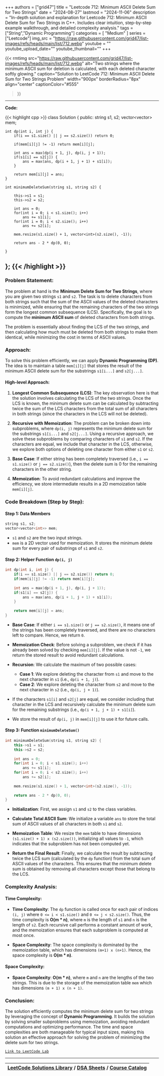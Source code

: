 
+++
authors = ["grid47"]
title = "Leetcode 712: Minimum ASCII Delete Sum for Two Strings"
date = "2024-08-27"
lastmod = "2024-11-06"
description = "In-depth solution and explanation for Leetcode 712: Minimum ASCII Delete Sum for Two Strings in C++. Includes clear intuition, step-by-step example walkthrough, and detailed complexity analysis."
tags = ["String","Dynamic Programming"]
categories = [
    "Medium"
]
series = ["Leetcode"]
img_src = "https://raw.githubusercontent.com/grid47/list-images/refs/heads/main/list/712.webp"
youtube = ""
youtube_upload_date=""
youtube_thumbnail=""
+++


{{< rmtimg 
    src="https://raw.githubusercontent.com/grid47/list-images/refs/heads/main/list/712.webp" 
    alt="Two strings where the minimum ASCII sum for deletion is calculated, with each deleted character softly glowing."
    caption="Solution to LeetCode 712: Minimum ASCII Delete Sum for Two Strings Problem"
    width="900px"
    borderRadius="8px"
    align="center" 
    captionColor="#555"
>}}
---
**Code:**

{{< highlight cpp >}}
class Solution {
public:
    string s1, s2;
    vector<vector<int>> mem;
    
    int dp(int i, int j) {
        if(i == s1.size() || j == s2.size()) return 0;
        
        if(mem[i][j] != -1) return mem[i][j];
        
        int ans = max(dp(i + 1, j), dp(i, j + 1));
        if(s1[i] == s2[j]) {
            ans = max(ans, dp(i + 1, j + 1) + s1[i]);
        }
        
        return mem[i][j] = ans;
    }
    
    int minimumDeleteSum(string s1, string s2) {
        
        this->s1 = s1;
        this->s2 = s2;
        
        int ans = 0;
        for(int i = 0; i < s1.size(); i++)
            ans += s1[i];
        for(int i = 0; i < s2.size(); i++)
            ans += s2[i];
        
        mem.resize(s1.size() + 1, vector<int>(s2.size(), -1));
        
        return ans - 2 * dp(0, 0);
        
    }
};
{{< /highlight >}}
---

### Problem Statement:
The problem at hand is the **Minimum Delete Sum for Two Strings**, where you are given two strings `s1` and `s2`. The task is to delete characters from both strings such that the sum of the ASCII values of the deleted characters is minimized, while ensuring that the remaining characters of the two strings form the longest common subsequence (LCS). Specifically, the goal is to compute the **minimum ASCII sum** of deleted characters from both strings.

The problem is essentially about finding the LCS of the two strings, and then calculating how much must be deleted from both strings to make them identical, while minimizing the cost in terms of ASCII values.

### Approach:
To solve this problem efficiently, we can apply **Dynamic Programming (DP)**. The idea is to maintain a table `mem[i][j]` that stores the result of the minimum ASCII delete sum for the substrings `s1[i...]` and `s2[j...]`.

#### High-level Approach:
1. **Longest Common Subsequence (LCS)**: The key observation here is that the solution involves calculating the LCS of the two strings. Once the LCS is known, the minimum delete sum can be calculated by subtracting twice the sum of the LCS characters from the total sum of all characters in both strings (since the characters in the LCS will not be deleted).
  
2. **Recursive with Memoization**: The problem can be broken down into subproblems, where `dp(i, j)` represents the minimum delete sum for the substrings `s1[i...]` and `s2[j...]`. Using a recursive approach, we solve these subproblems by comparing characters of `s1` and `s2`. If the characters are equal, we include that character in the LCS, otherwise, we explore both options of deleting one character from either `s1` or `s2`.

3. **Base Case**: If either string has been completely traversed (i.e., `i == s1.size()` or `j == s2.size()`), then the delete sum is 0 for the remaining characters in the other string.

4. **Memoization**: To avoid redundant calculations and improve the efficiency, we store intermediate results in a 2D memoization table `mem[i][j]`.

### Code Breakdown (Step by Step):

#### Step 1: Data Members
```cpp
string s1, s2;
vector<vector<int>> mem;
```
- `s1` and `s2` are the two input strings.
- `mem` is a 2D vector used for memoization. It stores the minimum delete sum for every pair of substrings of `s1` and `s2`.

#### Step 2: Helper Function `dp(i, j)`
```cpp
int dp(int i, int j) {
    if(i == s1.size() || j == s2.size()) return 0;
    if(mem[i][j] != -1) return mem[i][j];
    
    int ans = max(dp(i + 1, j), dp(i, j + 1));
    if(s1[i] == s2[j]) {
        ans = max(ans, dp(i + 1, j + 1) + s1[i]);
    }
    
    return mem[i][j] = ans;
}
```
- **Base Case**: If either `i == s1.size()` or `j == s2.size()`, it means one of the strings has been completely traversed, and there are no characters left to compare. Hence, we return `0`.
  
- **Memoization Check**: Before solving a subproblem, we check if it has already been solved by checking `mem[i][j]`. If the value is not `-1`, we return the stored result to avoid redundant calculations.

- **Recursion**: We calculate the maximum of two possible cases:
    - **Case 1**: We explore deleting the character from `s1` and move to the next character in `s1` (i.e., `dp(i + 1, j)`).
    - **Case 2**: We explore deleting the character from `s2` and move to the next character in `s2` (i.e., `dp(i, j + 1)`).
    
- If the characters `s1[i]` and `s2[j]` are equal, we consider including that character in the LCS and recursively calculate the minimum delete sum for the remaining substrings (i.e., `dp(i + 1, j + 1) + s1[i]`).

- We store the result of `dp(i, j)` in `mem[i][j]` to use it for future calls.

#### Step 3: Function `minimumDeleteSum()`
```cpp
int minimumDeleteSum(string s1, string s2) {
    this->s1 = s1;
    this->s2 = s2;
    
    int ans = 0;
    for(int i = 0; i < s1.size(); i++)
        ans += s1[i];
    for(int i = 0; i < s2.size(); i++)
        ans += s2[i];
    
    mem.resize(s1.size() + 1, vector<int>(s2.size(), -1));
    
    return ans - 2 * dp(0, 0);
}
```
- **Initialization**: First, we assign `s1` and `s2` to the class variables.

- **Calculate Total ASCII Sum**: We initialize a variable `ans` to store the total sum of ASCII values of all characters in both `s1` and `s2`.

- **Memoization Table**: We resize the `mem` table to have dimensions `(s1.size() + 1) x (s2.size())`, initializing all values to `-1`, which indicates that the subproblem has not been computed yet.

- **Return the Final Result**: Finally, we calculate the result by subtracting twice the LCS sum (calculated by the `dp` function) from the total sum of ASCII values of the characters. This ensures that the minimum delete sum is obtained by removing all characters except those that belong to the LCS.

### Complexity Analysis:

#### Time Complexity:
- **Time Complexity**: The `dp` function is called once for each pair of indices `(i, j)` where `0 <= i < s1.size()` and `0 <= j < s2.size()`. Thus, the time complexity is **O(m * n)**, where `m` is the length of `s1` and `n` is the length of `s2`. Each recursive call performs a constant amount of work, and the memoization ensures that each subproblem is computed at most once.
  
- **Space Complexity**: The space complexity is dominated by the memoization table, which has dimensions `(m+1) x (n+1)`. Hence, the space complexity is **O(m * n)**.

#### Space Complexity:
- **Space Complexity**: **O(m * n)**, where `m` and `n` are the lengths of the two strings. This is due to the storage of the memoization table `mem` which has dimensions `(m + 1) x (n + 1)`.

### Conclusion:
The solution efficiently computes the minimum delete sum for two strings by leveraging the concept of **Dynamic Programming**. It builds the solution by solving smaller subproblems using memoization, avoiding redundant computations and optimizing performance. The time and space complexities are both manageable for typical input sizes, making this solution an effective approach for solving the problem of minimizing the delete sum for two strings.

[`Link to LeetCode Lab`](https://leetcode.com/problems/minimum-ascii-delete-sum-for-two-strings/description/)

---

| [LeetCode Solutions Library](https://grid47.xyz/leetcode/) / [DSA Sheets](https://grid47.xyz/sheets/) / [Course Catalog](https://grid47.xyz/courses/) |
| --- |
